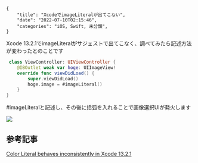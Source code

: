```metadata
{
    "title": "XcodeでimageLiteralが出てこない",
    "date": "2022-07-10T02:15:46",
    "categories": "iOS, Swift, 未分類",
}
```

Xcode 13.2.1でimageLiteralがサジェストで出てこなく、調べてみたら記述方法が変わったとのことです

```swift
 class ViewController: UIViewController {
    @IBOutlet weak var hoge: UIImageView!
    override func viewDidLoad() {
        super.viewDidLoad()
        hoge.image = #imageLiteral()
    }
}
```

#imageLiteralと記述し、その後に括弧を入れることで画像選択UIが発火します

![](./Screen-Shot-2022-07-10-at-2.14.25.png)

## 参考記事

[Color Literal behaves inconsistently in Xcode 13.2.1](https://developer.apple.com/forums/thread/697107)
